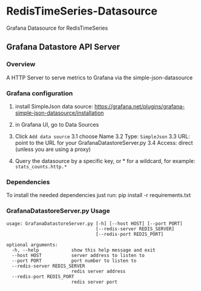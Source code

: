 # RedisTimeSeries-Datasource
Grafana Datasource for RedisTimeSeries


## Grafana Datastore API Server
### Overview
A HTTP Server to serve metrics to Grafana via the simple-json-datasource

### Grafana configuration

1. install SimpleJson data source: https://grafana.net/plugins/grafana-simple-json-datasource/installation
2. in Grafana UI, go to Data Sources
3. Click `Add data source`
    3.1 choose Name
    3.2 Type: `SimpleJson`
    3.3 URL: point to the URL for your GrafanaDatastoreServer.py
    3.4 Access: direct (unless you are using a proxy)

4. Query the datasource by a specific key, or * for a wildcard, for example: `stats_counts.http.*`

### Dependencies
To install the needed dependencies just run: pip install -r requirements.txt

### GrafanaDatastoreServer.py Usage
```
usage: GrafanaDatastoreServer.py [-h] [--host HOST] [--port PORT]
                                 [--redis-server REDIS_SERVER]
                                 [--redis-port REDIS_PORT]

optional arguments:
  -h, --help            show this help message and exit
  --host HOST           server address to listen to
  --port PORT           port number to listen to
  --redis-server REDIS_SERVER
                        redis server address
  --redis-port REDIS_PORT
                        redis server port
```
